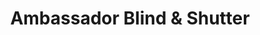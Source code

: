 ---
title: "Ambassador Blind & Shutter"
url: /grand-junction/ambassador-blind-und-shutter/
shop: Jalousien
---